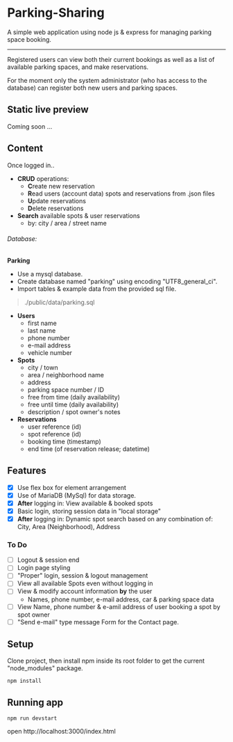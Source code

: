 # Parking-Sharing

A simple web application using node js & express for managing parking space booking.

---

Registered users can view both their current bookings as well as a list of available parking spaces, and make reservations.

For the moment only the system administrator (who has access to the database) can register both new users and parking spaces.

## Static live preview

Coming soon ...
<!-- Open [index.html](https://popanionut.github.io/parking-sharing/public/index.html) -->

## Content

Once logged in..

- **CRUD** operations:
    - **C**reate new reservation
    - **R**ead users (account data) spots and reservations from .json files
    - **U**pdate reservations
    - **D**elete reservations
- **Search** available spots & user reservations
    - by: city / area / street name 

###### Database:

**Parking**

- Use a mysql database.
- Create database named "parking" using encoding "UTF8_general_ci".
- Import tables & example data from the provided sql file.
>./public/data/parking.sql

- **Users**
    - first name
    - last name
    - phone number
    - e-mail address
    - vehicle number
- **Spots**
    - city / town
    - area / neighborhood name
    - address
    - parking space number / ID
    - free from time (daily availability)
    - free until time (daily availability)
    - description / spot owner's notes
- **Reservations**
    - user reference (id)
    - spot reference (id)
    - booking time (timestamp)
    - end time (of reservation release; datetime)

## Features

- [x] Use flex box for element arrangement
- [x] Use of MariaDB (MySql) for data storage.
- [x] **After** logging in: View available & booked spots
- [x] Basic login, storing session data in "local storage"
- [x] **After** logging in: Dynamic spot search based on any combination of: City, Area (Neighborhood), Address

### To Do

- [ ] Logout & session end
- [ ] Login page styling
- [ ] "Proper" login, session & logout management
- [ ] View all available Spots even without logging in
- [ ] View & modify account information **by** the user
    - Names, phone number, e-mail address, car & parking space data
- [ ] View Name, phone number & e-amil address of user booking a spot by spot owner
- [ ] "Send e-mail" type message Form for the Contact page.

## Setup

Clone project, then install npm inside its root folder to get the current "node_modules" package.

```
npm install
```

## Running app

```
npm run devstart
```

open http://localhost:3000/index.html
